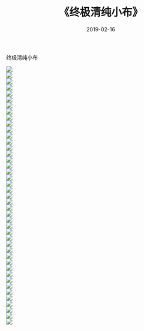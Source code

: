 ﻿---
layout: post
title:  《终极清纯小布》
date:   2019-02-16
img: http://pic.660000.xyz/1:/唯美/2019/终极清纯小布/000.jpg
categories: [美女, 清纯, 唯美]
---

终极清纯小布

  ![](http://pic.660000.xyz/1:/唯美/2019/终极清纯小布/001.jpg) <br> ![](http://pic.660000.xyz/1:/唯美/2019/终极清纯小布/002.jpg) <br> ![](http://pic.660000.xyz/1:/唯美/2019/终极清纯小布/003.jpg) <br> ![](http://pic.660000.xyz/1:/唯美/2019/终极清纯小布/004.jpg) <br> ![](http://pic.660000.xyz/1:/唯美/2019/终极清纯小布/005.jpg) <br> ![](http://pic.660000.xyz/1:/唯美/2019/终极清纯小布/006.jpg) <br> ![](http://pic.660000.xyz/1:/唯美/2019/终极清纯小布/007.jpg) <br> ![](http://pic.660000.xyz/1:/唯美/2019/终极清纯小布/008.jpg) <br> ![](http://pic.660000.xyz/1:/唯美/2019/终极清纯小布/009.jpg) <br> ![](http://pic.660000.xyz/1:/唯美/2019/终极清纯小布/010.jpg) <br> ![](http://pic.660000.xyz/1:/唯美/2019/终极清纯小布/011.jpg) <br> ![](http://pic.660000.xyz/1:/唯美/2019/终极清纯小布/012.jpg) <br> ![](http://pic.660000.xyz/1:/唯美/2019/终极清纯小布/013.jpg) <br> ![](http://pic.660000.xyz/1:/唯美/2019/终极清纯小布/014.jpg) <br> ![](http://pic.660000.xyz/1:/唯美/2019/终极清纯小布/015.jpg) <br> ![](http://pic.660000.xyz/1:/唯美/2019/终极清纯小布/016.jpg) <br> ![](http://pic.660000.xyz/1:/唯美/2019/终极清纯小布/017.jpg) <br> ![](http://pic.660000.xyz/1:/唯美/2019/终极清纯小布/018.jpg) <br> ![](http://pic.660000.xyz/1:/唯美/2019/终极清纯小布/019.jpg) <br> ![](http://pic.660000.xyz/1:/唯美/2019/终极清纯小布/020.jpg) <br> ![](http://pic.660000.xyz/1:/唯美/2019/终极清纯小布/021.jpg) <br> ![](http://pic.660000.xyz/1:/唯美/2019/终极清纯小布/022.jpg) <br> ![](http://pic.660000.xyz/1:/唯美/2019/终极清纯小布/023.jpg) <br> ![](http://pic.660000.xyz/1:/唯美/2019/终极清纯小布/024.jpg) <br> ![](http://pic.660000.xyz/1:/唯美/2019/终极清纯小布/025.jpg) <br> ![](http://pic.660000.xyz/1:/唯美/2019/终极清纯小布/026.jpg) <br> ![](http://pic.660000.xyz/1:/唯美/2019/终极清纯小布/027.jpg) <br> ![](http://pic.660000.xyz/1:/唯美/2019/终极清纯小布/028.jpg) <br> ![](http://pic.660000.xyz/1:/唯美/2019/终极清纯小布/029.jpg) <br> ![](http://pic.660000.xyz/1:/唯美/2019/终极清纯小布/030.jpg) <br> ![](http://pic.660000.xyz/1:/唯美/2019/终极清纯小布/031.jpg) <br> ![](http://pic.660000.xyz/1:/唯美/2019/终极清纯小布/032.jpg) <br> ![](http://pic.660000.xyz/1:/唯美/2019/终极清纯小布/033.jpg) <br> ![](http://pic.660000.xyz/1:/唯美/2019/终极清纯小布/034.jpg) <br> ![](http://pic.660000.xyz/1:/唯美/2019/终极清纯小布/035.jpg) <br> ![](http://pic.660000.xyz/1:/唯美/2019/终极清纯小布/036.jpg) <br> ![](http://pic.660000.xyz/1:/唯美/2019/终极清纯小布/037.jpg) <br> ![](http://pic.660000.xyz/1:/唯美/2019/终极清纯小布/038.jpg) <br> ![](http://pic.660000.xyz/1:/唯美/2019/终极清纯小布/039.jpg) <br> ![](http://pic.660000.xyz/1:/唯美/2019/终极清纯小布/040.jpg) <br> ![](http://pic.660000.xyz/1:/唯美/2019/终极清纯小布/041.jpg) <br> ![](http://pic.660000.xyz/1:/唯美/2019/终极清纯小布/042.jpg) <br> ![](http://pic.660000.xyz/1:/唯美/2019/终极清纯小布/043.jpg) <br>